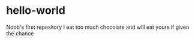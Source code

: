 # hello-world
Noob's first repository
I eat too much chocolate and will eat yours if given the chance
